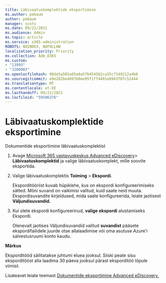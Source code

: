 ```yaml
---
title: Läbivaatuskomplektide eksportimine
ms.author: pebaum
author: pebaum
manager: scotv
ms.date: 09/21/2021
ms.audience: Admin
ms.topic: article
ms.service: o365-administration
ROBOTS: NOINDEX, NOFOLLOW
localization_priority: Priority
ms.collection: Adm_O365
ms.custom:
- "13993"
- "3200003"
ms.openlocfilehash: 98de5a585a85a0a57b454562ca35c7149212a4b0
ms.sourcegitcommit: e9e282be4997b0ee95f1ff4491e0943f8fc52444
ms.translationtype: MT
ms.contentlocale: et-EE
ms.lasthandoff: 09/22/2021
ms.locfileid: "59506376"
---
```

# <a name="export-review-sets"></a>Läbivaatuskomplektide eksportimine

Dokumentide eksportimine läbivaatuskomplektist

1. Avage [Microsoft 365 vastavuskeskus Advanced eDiscovery](https://compliance.microsoft.com/)> **Läbivaatuskomplektid** ja valige läbivaatuskomplekt, mille soovite eksportida.

1. Valige läbivaatuskomplektis **Toiming**  >  **Ekspordi**.

    Eksporditööriist kuvab hüpiklehe, kus on ekspordi konfigureerimiseks sätted. Mõni suvand on vaikimisi valitud, kuid saate neid muuta. Ekspordisuvandite kirjeldused, mida saate konfigureerida, leiate jaotisest **Väljundisuvandid.**

1. Kui olete ekspordi konfigureerinud, **valige ekspordi** alustamiseks Ekspordi. 

    Olenevalt jaotises Väljundisuvandid valitud **suvandist** pääsete ekspordifailidele juurde otse allalaadimise või oma asutuse Azure'i salvestusruumi konto kaudu.

**Märkus**

Eksporditööd säilitatakse juhtumi eluea jooksul. Siiski peate sisu eksporditööst alla laadima 30 päeva jooksul pärast eksporditöö lõpule viimist.

Lisateavet leiate teemast [Dokumentide eksportimine Advanced eDiscovery.](https://docs.microsoft.com/microsoft-365/compliance/export-documents-from-review-set)
